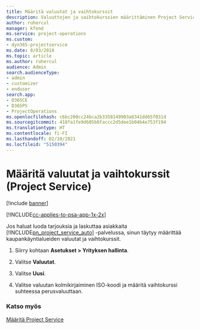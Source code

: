 ```yaml
---
title: Määritä valuutat ja vaihtokurssit
description: Valuuttojen ja vaihtokurssien määrittäminen Project Servicessä
author: ruhercul
manager: kfend
ms.service: project-operations
ms.custom:
- dyn365-projectservice
ms.date: 8/03/2018
ms.topic: article
ms.author: ruhercul
audience: Admin
search.audienceType:
- admin
- customizer
- enduser
search.app:
- D365CE
- D365PS
- ProjectOperations
ms.openlocfilehash: c6bc200cc24bca2b3358149903a8341dd65f031d
ms.sourcegitcommit: 418fa1fe9d605b8faccc2d5dee1b04b4e753f194
ms.translationtype: HT
ms.contentlocale: fi-FI
ms.lasthandoff: 02/10/2021
ms.locfileid: "5150394"
---
```

# <a name="set-up-currencies-and-exchange-rates-project-service"></a>Määritä valuutat ja vaihtokurssit (Project Service)

[!include [banner](../includes/psa-now-project-operations.md)]

[!INCLUDE[cc-applies-to-psa-app-1x-2x](../includes/cc-applies-to-psa-app-1x-2x.md)]

Jos haluat luoda tarjouksia ja laskuttaa asiakkaita [!INCLUDE[pn_project_service_auto](../includes/pn-project-service-auto.md)] -palvelussa, sinun täytyy määrittää kaupankäyntialueiden valuutat ja vaihtokurssit.  
  
1.  Siirry kohtaan **Asetukset > Yrityksen hallinta**.  
  
2.  Valitse **Valuutat**.  
  
3.  Valitse **Uusi**.  
  
4.  Valitse valuutan kolmikirjaiminen ISO-koodi ja määritä vaihtokurssi suhteessa perusvaluuttaan.  
  
### <a name="see-also"></a>Katso myös  
 [Määritä Project Service](../psa/configure.md)
